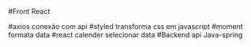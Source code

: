 

#Front React 

#axios
conexão com api
#styled
transforma css em javascript
#moment
formata data
#react calender
selecionar data
#Backend api Java-spring

